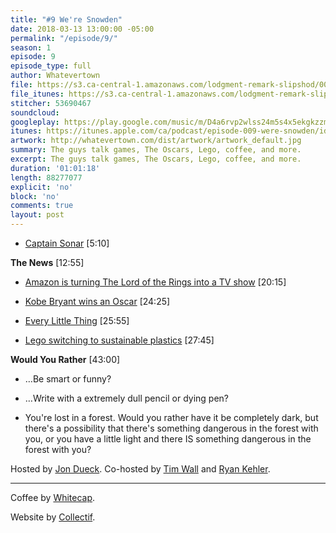 ```yaml
---
title: "#9 We're Snowden"
date: 2018-03-13 13:00:00 -05:00
permalink: "/episode/9/"
season: 1
episode: 9
episode_type: full
author: Whatevertown
file: https://s3.ca-central-1.amazonaws.com/lodgment-remark-slipshod/009.mp3
file_itunes: https://s3.ca-central-1.amazonaws.com/lodgment-remark-slipshod/009.m4a
stitcher: 53690467
soundcloud:
googleplay: https://play.google.com/music/m/D4a6rvp2wlss24m5s4x5ekgkzzm?t=Episode_009_Were_Snowden-Whatevertown
itunes: https://itunes.apple.com/ca/podcast/episode-009-were-snowden/id1326449177?i=1000406260914&mt=2
artwork: http://whatevertown.com/dist/artwork/artwork_default.jpg
summary: The guys talk games, The Oscars, Lego, coffee, and more.
excerpt: The guys talk games, The Oscars, Lego, coffee, and more.
duration: '01:01:18'
length: 88277077
explicit: 'no'
block: 'no'
comments: true
layout: post
---
```


- [Captain Sonar](http://www.matagot.com/en/catalog/details/expert-games/1/captain-sonar/808#scrol) [5:10]

**The News** [12:55]

- [Amazon is turning The Lord of the Rings into a TV show](https://www.theverge.com/2017/11/13/16644782/the-lord-of-the-rings-amazon-television-show) [20:15]

- [Kobe Bryant wins an Oscar](http://www.espn.com/nba/story/_/id/22648342/kobe-bryant-dear-basketball-wins-oscar-best-animated-short) [24:25]

- [Every Little Thing](https://www.gimletmedia.com/every-little-thing) [25:55]

- [Lego switching to sustainable plastics](https://www.theverge.com/2018/3/2/17070454/lego-bricks-sustainable-plastic-toys) [27:45]

**Would You Rather** [43:00]

- …Be smart or funny?

- …Write with a extremely dull pencil or dying pen?

- You're lost in a forest. Would you rather have it be completely dark, but there's a possibility that there's something dangerous in the forest with you, or you have a little light and there IS something dangerous in the forest with you?

Hosted by [Jon Dueck](https://twitter.com/jonduck). Co-hosted by [Tim Wall](https://twitter.com/timjosephwall) and [Ryan Kehler](https://twitter.com/ryankehler).

---

Coffee by [Whitecap](http://drinkwhitecap.com/).

Website by [Collectif](http://collectif.co).
